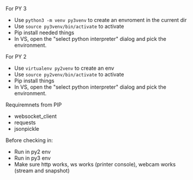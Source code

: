For PY 3
- Use `python3 -m venv py3venv` to create an envroment in the current dir
- Use `source py3venv/bin/activate` to activate
- Pip install needed things
- In VS, open the "select python interpreter" dialog and pick the environment.


For PY 2
- Use `virtualenv py2venv` to create an env
- Use `source py2venv/bin/activate` to activate
- Pip install things
- In VS, open the "select python interpreter" dialog and pick the environment.

Requiremnets from PIP
- websocket_client
- requests
- jsonpickle

Before checking in:
- Run in py2 env
- Run in py3 env
- Make sure http works, ws works (printer console), webcam works (stream and snapshot)